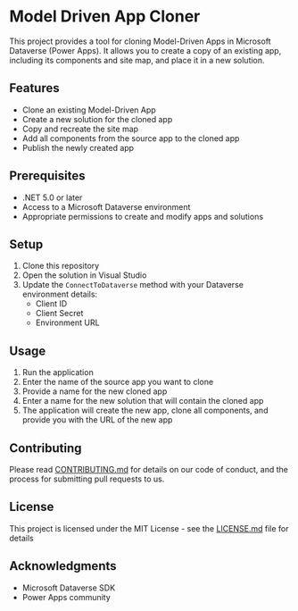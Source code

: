 # Model Driven App Cloner

This project provides a tool for cloning Model-Driven Apps in Microsoft Dataverse (Power Apps). It allows you to create a copy of an existing app, including its components and site map, and place it in a new solution.

## Features

- Clone an existing Model-Driven App
- Create a new solution for the cloned app
- Copy and recreate the site map
- Add all components from the source app to the cloned app
- Publish the newly created app

## Prerequisites

- .NET 5.0 or later
- Access to a Microsoft Dataverse environment
- Appropriate permissions to create and modify apps and solutions

## Setup

1. Clone this repository
2. Open the solution in Visual Studio
3. Update the `ConnectToDataverse` method with your Dataverse environment details:
   - Client ID
   - Client Secret
   - Environment URL

## Usage

1. Run the application
2. Enter the name of the source app you want to clone
3. Provide a name for the new cloned app
4. Enter a name for the new solution that will contain the cloned app
5. The application will create the new app, clone all components, and provide you with the URL of the new app

## Contributing

Please read [CONTRIBUTING.md](CONTRIBUTING.md) for details on our code of conduct, and the process for submitting pull requests to us.

## License

This project is licensed under the MIT License - see the [LICENSE.md](LICENSE.md) file for details

## Acknowledgments

- Microsoft Dataverse SDK
- Power Apps community
